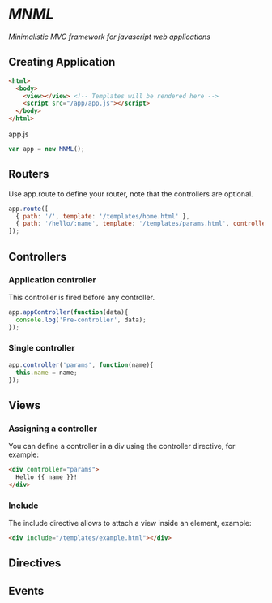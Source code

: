 # _MNML_

_Minimalistic MVC framework for javascript web applications_

## Creating Application
```html
<html>
  <body>
    <view></view> <!-- Templates will be rendered here -->
    <script src="/app/app.js"></script>
  </body>
</html>
```

app.js
```javascript
var app = new MNML();
```

## Routers
Use app.route to define your router, note that the controllers are optional.
```javascript
app.route([
  { path: '/', template: '/templates/home.html' },
  { path: '/hello/:name', template: '/templates/params.html', controller: 'params' }
]);
```

## Controllers

### Application controller
This controller is fired before any controller.

```javascript
app.appController(function(data){
  console.log('Pre-controller', data);
});
```

### Single controller
```javascript
app.controller('params', function(name){
  this.name = name;
});
```

## Views
### Assigning a controller
You can define a controller in a div using the controller directive, for example:
```html
<div controller="params">
  Hello {{ name }}!
</div>
```

### Include
The include directive allows to attach a view inside an element, example:
```html
<div include="/templates/example.html"></div>
```

## Directives

## Events